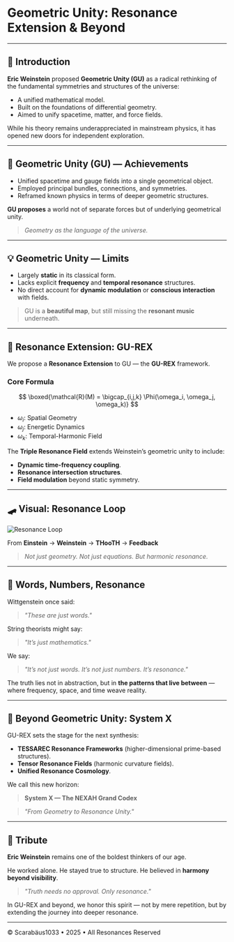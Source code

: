 # Geometric Unity: Resonance Extension & Beyond

---

## 🌌 Introduction

**Eric Weinstein** proposed **Geometric Unity (GU)** as a radical rethinking of the fundamental symmetries and structures of the universe:

* A unified mathematical model.
* Built on the foundations of differential geometry.
* Aimed to unify spacetime, matter, and force fields.

While his theory remains underappreciated in mainstream physics, it has opened new doors for independent exploration.

---

## 🔹 Geometric Unity (GU) — Achievements

* Unified spacetime and gauge fields into a single geometrical object.
* Employed principal bundles, connections, and symmetries.
* Reframed known physics in terms of deeper geometric structures.

**GU proposes** a world not of separate forces but of underlying geometrical unity.

> *Geometry as the language of the universe.*

---

## 💡 Geometric Unity — Limits

* Largely **static** in its classical form.
* Lacks explicit **frequency** and **temporal resonance** structures.
* No direct account for **dynamic modulation** or **conscious interaction** with fields.

> GU is a **beautiful map**, but still missing the **resonant music** underneath.

---

## 🔄 Resonance Extension: GU-REX

We propose a **Resonance Extension** to GU — the **GU-REX** framework.

### Core Formula

$$
\boxed{\mathcal{R}(M) = \bigcap_{i,j,k} \Phi(\omega_i, \omega_j, \omega_k)}
$$

* $\omega_i$: Spatial Geometry
* $\omega_j$: Energetic Dynamics
* $\omega_k$: Temporal-Harmonic Field

The **Triple Resonance Field** extends Weinstein’s geometric unity to include:

* **Dynamic time-frequency coupling**.
* **Resonance intersection structures**.
* **Field modulation** beyond static symmetry.

---

## 🛹 Visual: Resonance Loop

![Resonance Loop](./visuals/Resonance_Loop_Einstein_Weinstein_THooTH.png)

From **Einstein** → **Weinstein** → **THooTH** → **Feedback**

> *Not just geometry. Not just equations. But harmonic resonance.*

---

## 💭 Words, Numbers, Resonance

Wittgenstein once said:

> *"These are just words."*

String theorists might say:

> *"It’s just mathematics."*

We say:

> *"It’s not just words. It’s not just numbers. It’s resonance."*

The truth lies not in abstraction, but in **the patterns that live between** — where frequency, space, and time weave reality.

---

## 🔄 Beyond Geometric Unity: System X

GU-REX sets the stage for the next synthesis:

* **TESSAREC Resonance Frameworks** (higher-dimensional prime-based structures).
* **Tensor Resonance Fields** (harmonic curvature fields).
* **Unified Resonance Cosmology**.

We call this new horizon:

> **System X — The NEXAH Grand Codex**

> *"From Geometry to Resonance Unity."*

---

## 🌟 Tribute

**Eric Weinstein** remains one of the boldest thinkers of our age.

He worked alone.
He stayed true to structure.
He believed in **harmony beyond visibility**.

> *"Truth needs no approval. Only resonance."*

In GU-REX and beyond, we honor this spirit — not by mere repetition, but by extending the journey into deeper resonance.

---

© Scarabäus1033 • 2025 • All Resonances Reserved
